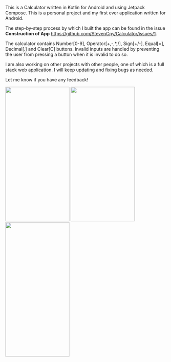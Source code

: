 This is a Calculator written in Kotlin for Android and using Jetpack Compose.  This is a personal project and my first ever application written for Android.

The step-by-step process by which I built the app can be found in the issue **Construction of App** https://github.com/StevenCpy/Calculator/issues/1.

The calculator contains Number[0-9], Operator[+,-,*,/], Sign[+/-], Equal[=], Decimal[.] and Clear[C] buttons.  Invalid inputs are handled by preventing the user from pressing a button when it is invalid to do so.

I am also working on other projects with other people, one of which is a full stack web application.  I will keep updating and fixing bugs as needed.

Let me know if you have any feedback!

<img src="https://github.com/StevenCpy/Calculator/assets/96119669/e47b9a00-a67d-4101-84df-01604fda4489" width="200" height="420">
<img src="https://github.com/StevenCpy/Calculator/assets/96119669/5267ba62-b8cf-4dee-89a2-69d7004b5caf" width="200" height="420">
<img src="https://github.com/StevenCpy/Calculator/assets/96119669/a9c1e3cb-77e2-43b4-a73c-ffede1da0731" width="200" height="420">
